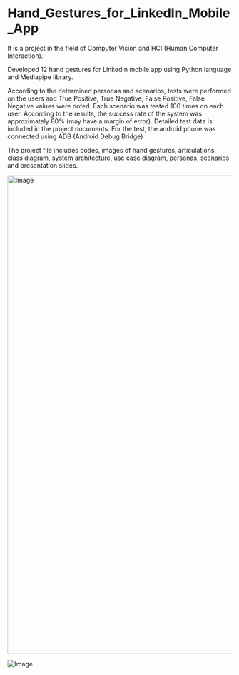 # Hand_Gestures_for_LinkedIn_Mobile_App

It is a project in the field of Computer Vision and HCI (Human Computer Interaction). 

Developed 12 hand gestures for LinkedIn mobile app using Python language and Mediapipe library.

According to the determined personas and scenarios, tests were performed on the users and True Positive, True Negative, False Positive, False Negative values ​​were noted. Each scenario was tested 100 times on each user. According to the results, the success rate of the system was approximately 80% (may have a margin of error). Detailed test data is included in the project documents. For the test, the android phone was connected using ADB (Android Debug Bridge)

The project file includes codes, images of hand gestures, articulations, class diagram, system architecture, use case diagram, personas, scenarios and presentation slides.

<img width="1073" alt="Image" src="https://github.com/user-attachments/assets/3f08811e-3099-49bf-a4a8-7b1afb1ef70f" />

![Image](https://github.com/user-attachments/assets/54168a3f-1646-4e74-a331-643ea005b186)
